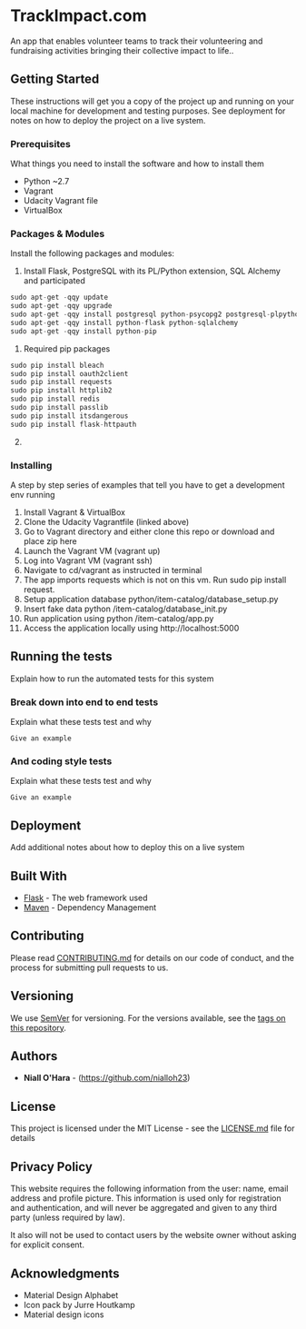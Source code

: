 # TrackImpact.com
An app that enables volunteer teams to track their volunteering and fundraising activities bringing their collective impact to life..


## Getting Started

These instructions will get you a copy of the project up and running on your local machine for development and testing purposes. See deployment for notes on how to deploy the project on a live system.

### Prerequisites

What things you need to install the software and how to install them

* Python ~2.7
* Vagrant
* Udacity Vagrant file
* VirtualBox

### Packages & Modules
Install the following packages and modules:

1. Install Flask, PostgreSQL with its PL/Python extension, SQL Alchemy and participated
```Python
sudo apt-get -qqy update
sudo apt-get -qqy upgrade
sudo apt-get -qqy install postgresql python-psycopg2 postgresql-plpython
sudo apt-get -qqy install python-flask python-sqlalchemy
sudo apt-get -qqy install python-pip
```

1. Required pip packages
``` Python
sudo pip install bleach
sudo pip install oauth2client
sudo pip install requests
sudo pip install httplib2
sudo pip install redis
sudo pip install passlib
sudo pip install itsdangerous
sudo pip install flask-httpauth
```
2.



### Installing

A step by step series of examples that tell you have to get a development env running

1. Install Vagrant & VirtualBox
2. Clone the Udacity Vagrantfile (linked above)
3. Go to Vagrant directory and either clone this repo or download and place zip here
4. Launch the Vagrant VM (vagrant up)
5. Log into Vagrant VM (vagrant ssh)
6. Navigate to cd/vagrant as instructed in terminal
7. The app imports requests which is not on this vm. Run sudo pip install request.
8. Setup application database python/item-catalog/database_setup.py
9. Insert fake data python /item-catalog/database_init.py
10. Run application using python /item-catalog/app.py
11. Access the application locally using http://localhost:5000


## Running the tests

Explain how to run the automated tests for this system

### Break down into end to end tests

Explain what these tests test and why

```
Give an example
```

### And coding style tests

Explain what these tests test and why

```
Give an example
```

## Deployment

Add additional notes about how to deploy this on a live system

## Built With

* [Flask](http://flask.pocoo.org/) - The web framework used
* [Maven](https://maven.apache.org/) - Dependency Management


## Contributing

Please read [CONTRIBUTING.md](https://gist.github.com/PurpleBooth/b24679402957c63ec426) for details on our code of conduct, and the process for submitting pull requests to us.

## Versioning

We use [SemVer](http://semver.org/) for versioning. For the versions available, see the [tags on this repository](https://github.com/your/project/tags).

## Authors

* **Niall O'Hara** - (https://github.com/nialloh23)


## License

This project is licensed under the MIT License - see the [LICENSE.md](LICENSE.md) file for details

## Privacy Policy
This website requires the following information from the user: name, email address and profile picture. This information is used only for registration and authentication, and will never be aggregated and given to any third party (unless required by law).

It also will not be used to contact users by the website owner without asking for explicit consent.

## Acknowledgments

* Material Design Alphabet
* Icon pack by Jurre Houtkamp
* Material design icons
